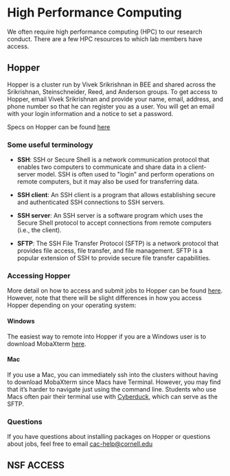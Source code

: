 # High Performance Computing

We often require high performance computing (HPC) to our research conduct. There are a few HPC resources to which lab members have access. 

## Hopper
Hopper is a cluster run by Vivek Srikrishnan in BEE and shared across the Srikrishnan, Steinschneider, Reed, and Anderson groups. To get access to Hopper, email Vivek Srikrishnan and provide your name, email, address, and phone number so that he can register you as a user. You will get an email with your login information and a notice to set a password.

Specs on Hopper can be found [here](https://www.cac.cornell.edu/wiki/index.php?title=Hopper_Cluster)

### Some useful terminology
* **SSH**: SSH or Secure Shell is a network communication protocol that enables two computers to communicate and share data in a client-server model. SSH is often used to "login" and perform operations on remote computers, but it may also be used for transferring data.

* **SSH client**: An SSH client is a program that allows establishing secure and authenticated SSH connections to SSH servers.

* **SSH server**: An SSH server is a software program which uses the Secure Shell protocol to accept connections from remote computers (i.e., the client). 

* **SFTP**:  The SSH File Transfer Protocol (SFTP) is a network protocol that provides file access, file transfer, and file management. SFTP is a popular extension of SSH to provide secure file transfer capabilities.

### Accessing Hopper

More detail on how to access and submit jobs to Hopper can be found [here](https://github.com/srikrishnan-lab/slurm_tutorial). However, note that there will be slight differences in how you access Hopper depending on your operating system:

#### Windows 
The easiest way to remote into Hopper if you are a Windows user is to download MobaXterm [here](https://mobaxterm.mobatek.net/). 

#### Mac
If you use a Mac, you can immediately ssh into the clusters without having to download MobaXterm since Macs have Terminal. However, you may find that it’s harder to navigate just using the command line. Students who use Macs often pair their terminal use with [Cyberduck](https://cyberduck.io/), which can serve as the SFTP.

### Questions
If you have questions about installing packages on Hopper or questions about jobs, feel free to email cac-help@cornell.edu


## NSF ACCESS
